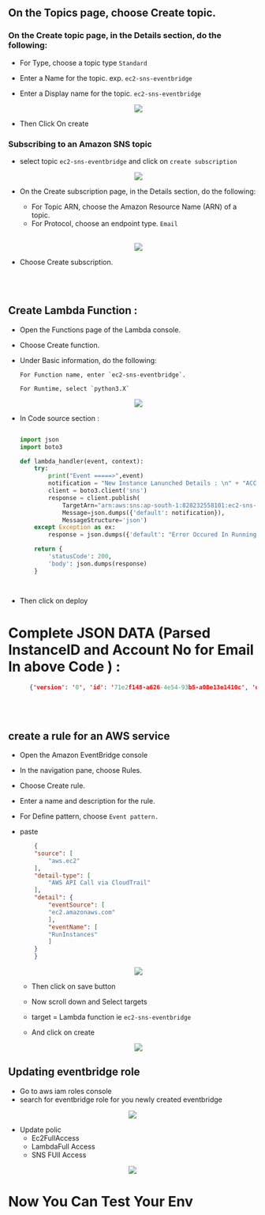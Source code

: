 ## On the Topics page, choose Create topic.

### On the Create topic page, in the Details section, do the following:

  - For Type, choose a topic type `Standard`
  - Enter a Name for the topic. exp. `ec2-sns-eventbridge`
  - Enter a Display name for the topic. `ec2-sns-eventbridge`

    <p align="center">
    <img src="./images/img1.png" />
    </p>

  - Then Click On create

###  Subscribing to an Amazon SNS topic
  - select topic  `ec2-sns-eventbridge` and click on `create subscription`

    <p align="center">
    <img src="./images/img2.png" />
    </p>
  - On the Create subscription page, in the Details section, do the following:
     - For Topic ARN, choose the Amazon Resource Name (ARN) of a topic.
     - For Protocol, choose an endpoint type. `Email` 
    <br> 
    <p align="center">
    <img src="./images/img3.png" />
    </p>

  - Choose Create subscription.

<br><br>

## Create Lambda Function  :

  - Open the Functions page of the Lambda console.
  - Choose Create function.

  - Under Basic information, do the following:

        For Function name, enter `ec2-sns-eventbridge`.

        For Runtime, select `python3.X`


    <p align="center">
    <img src="./images/img4.png" />
    </p>

  - In Code source section :
   
    ```python

    import json
    import boto3

    def lambda_handler(event, context):
        try:
            print("Event =====>",event)
            notification = "New Instance Lanunched Details : \n" + "ACCOUNT =" + str(event['account']) + " \n Instance ID = "+ str(event['detail']['responseElements']['instancesSet']['items'][0]['instanceId'])
            client = boto3.client('sns')
            response = client.publish(
                TargetArn="arn:aws:sns:ap-south-1:828232558101:ec2-sns-eventbridge",
                Message=json.dumps({'default': notification}),
                MessageStructure='json')
        except Exception as ex:
            response = json.dumps({'default': "Error Occured In Running Lambda"+str(ex)})

        return {
            'statusCode': 200,
            'body': json.dumps(response)
        }
        
     
    ```

  - Then click on deploy

  # Complete JSON DATA (Parsed InstanceID and Account No for Email In above Code ) :

  ```JSON
        {'version': '0', 'id': '71e2f148-a626-4e54-93b5-a08e13e1410c', 'detail-type': 'AWS API Call via CloudTrail', 'source': 'aws.ec2', 'account': '828232558101', 'time': '2022-01-24T17:42:24Z', 'region': 'ap-south-1', 'resources': [], 'detail': {'eventVersion': '1.08', 'userIdentity': {'type': 'Root', 'principalId': '828232558101', 'arn': 'arn:aws:iam::828232558101:root', 'accountId': '828232558101', 'accessKeyId': 'ASIA4BVUB4YKWHQHPB75', 'sessionContext': {'sessionIssuer': {}, 'webIdFederationData': {}, 'attributes': {'creationDate': '2022-01-24T16:45:59Z', 'mfaAuthenticated': 'false'}}}, 'eventTime': '2022-01-24T17:42:24Z', 'eventSource': 'ec2.amazonaws.com', 'eventName': 'RunInstances', 'awsRegion': 'ap-south-1', 'sourceIPAddress': '103.163.91.18', 'userAgent': 'console.ec2.amazonaws.com', 'requestParameters': {'instancesSet': {'items': [{'imageId': 'ami-0af25d0df86db00c1', 'minCount': 1, 'maxCount': 1, 'keyName': 'abcdsjdaskda'}]}, 'groupSet': {'items': [{'groupId': 'sg-07fc7f6f188a494c6'}]}, 'instanceType': 't2.micro', 'blockDeviceMapping': {'items': [{'deviceName': '/dev/xvda', 'ebs': {'volumeSize': 8, 'deleteOnTermination': True, 'volumeType': 'gp2'}}]}, 'tenancy': 'default', 'monitoring': {'enabled': False}, 'disableApiTermination': False, 'disableApiStop': False, 'instanceInitiatedShutdownBehavior': 'stop', 'ebsOptimized': False, 'creditSpecification': {'cpuCredits': 'standard'}, 'capacityReservationSpecification': {'capacityReservationPreference': 'open'}, 'hibernationOptions': {'configured': False}, 'metadataOptions': {'httpTokens': 'optional', 'httpPutResponseHopLimit': 1, 'httpEndpoint': 'enabled', 'instanceMetadataTags': 'enabled'}, 'privateDnsNameOptions': {'hostnameType': 'ip-name', 'enableResourceNameDnsARecord': True, 'enableResourceNameDnsAAAARecord': False}}, 'responseElements': {'requestId': 'a2c95fe1-f98a-4b25-bec5-5e089e62a9d7', 'reservationId': 'r-044298d9454037cc5', 'ownerId': '828232558101', 'groupSet': {}, 'instancesSet': {'items': [{'instanceId': 'i-0f0bc4d6f65bfe380', 'imageId': 'ami-0af25d0df86db00c1', 'instanceState': {'code': 0, 'name': 'pending'}, 'privateDnsName': 'ip-172-31-10-249.ap-south-1.compute.internal', 'keyName': 'abcdsjdaskda', 'amiLaunchIndex': 0, 'productCodes': {}, 'instanceType': 't2.micro', 'launchTime': 1643046144000, 'placement': {'availabilityZone': 'ap-south-1b', 'tenancy': 'default'}, 'monitoring': {'state': 'disabled'}, 'subnetId': 'subnet-0ce3d6ded701497f0', 'vpcId': 'vpc-0b63813368bba017f', 'privateIpAddress': '172.31.10.249', 'stateReason': {'code': 'pending', 'message': 'pending'}, 'architecture': 'x86_64', 'rootDeviceType': 'ebs', 'rootDeviceName': '/dev/xvda', 'blockDeviceMapping': {}, 'virtualizationType': 'hvm', 'hypervisor': 'xen', 'groupSet': {'items': [{'groupId': 'sg-07fc7f6f188a494c6', 'groupName': 'launch-wizard-20'}]}, 'sourceDestCheck': True, 'networkInterfaceSet': {'items': [{'networkInterfaceId': 'eni-0d9266ad27a410021', 'subnetId': 'subnet-0ce3d6ded701497f0', 'vpcId': 'vpc-0b63813368bba017f', 'ownerId': '828232558101', 'status': 'in-use', 'macAddress': '0a:d7:b2:71:be:96', 'privateIpAddress': '172.31.10.249', 'privateDnsName': 'ip-172-31-10-249.ap-south-1.compute.internal', 'sourceDestCheck': True, 'interfaceType': 'interface', 'groupSet': {'items': [{'groupId': 'sg-07fc7f6f188a494c6', 'groupName': 'launch-wizard-20'}]}, 'attachment': {'attachmentId': 'eni-attach-077b73bfa8b2de50d', 'deviceIndex': 0, 'networkCardIndex': 0, 'status': 'attaching', 'attachTime': 1643046144000, 'deleteOnTermination': True}, 'privateIpAddressesSet': {'item': [{'privateIpAddress': '172.31.10.249', 'privateDnsName': 'ip-172-31-10-249.ap-south-1.compute.internal', 'primary': True}]}, 'ipv6AddressesSet': {}, 'tagSet': {}}]}, 'ebsOptimized': False, 'enaSupport': True, 'cpuOptions': {'coreCount': 1, 'threadsPerCore': 1}, 'capacityReservationSpecification': {'capacityReservationPreference': 'open'}, 'hibernationOptions': {'configured': False}, 'enclaveOptions': {'enabled': False}, 'metadataOptions': {'state': 'pending', 'httpTokens': 'optional', 'httpPutResponseHopLimit': 1, 'httpEndpoint': 'enabled', 'httpProtocolIpv4': 'enabled', 'httpProtocolIpv6': 'disabled', 'instanceMetadataTags': 'enabled'}, 'privateDnsNameOptions': {'hostnameType': 'ip-name', 'enableResourceNameDnsARecord': True, 'enableResourceNameDnsAAAARecord': False}}]}}, 'requestID': 'a2c95fe1-f98a-4b25-bec5-5e089e62a9d7', 'eventID': '06b9ee0a-715d-4421-8142-f03ca2f7675e', 'readOnly': False, 'eventType': 'AwsApiCall', 'managementEvent': True, 'recipientAccountId': '828232558101', 'eventCategory': 'Management'}}
  ```

<br><br>

## create a rule for an AWS service 
  - Open the Amazon EventBridge console 
  - In the navigation pane, choose Rules.
  - Choose Create rule.
  - Enter a name and description for the rule.
  - For Define pattern, choose `Event pattern.`
  - paste 
    ```JSON
        {
        "source": [
            "aws.ec2"
        ],
        "detail-type": [
            "AWS API Call via CloudTrail"
        ],
        "detail": {
            "eventSource": [
            "ec2.amazonaws.com"
            ],
            "eventName": [
            "RunInstances"
            ]
        }
        }
    ```

    <p align="center">
    <img src="./images/img5.png" />
    </p>

    - Then click on save button 

    - Now scroll down and  Select targets

    - target = Lambda function ie `ec2-sns-eventbridge`

    - And click on create 

    <p align="center">
    <img src="./images/img6.png" />
    </p>

## Updating eventbridge role 

   - Go to aws iam roles console 
   - search for eventbridge role for you newly created eventbridge

<p align="center">
<img src="./images/img7.png" />
</p>

   - Update polic 
      * Ec2FullAccess
      * LambdaFull Access
      * SNS FUll Access

<p align="center">
<img src="./images/img8.png" />
</p>

# Now You Can Test Your Env 